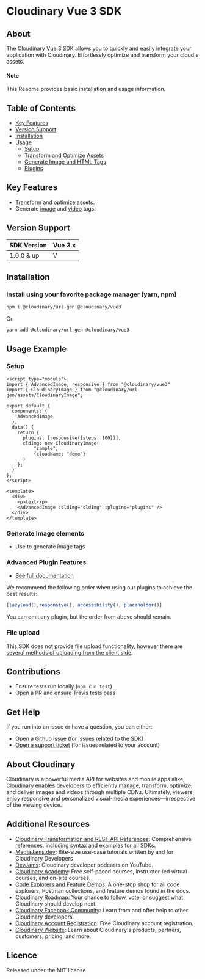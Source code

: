 Cloudinary Vue 3 SDK
=========================
## About
The Cloudinary Vue 3 SDK allows you to quickly and easily integrate your application with Cloudinary.
Effortlessly optimize and transform your cloud's assets.

#### Note
This Readme provides basic installation and usage information.

## Table of Contents
- [Key Features](#key-features)
- [Version Support](#Version-Support)
- [Installation](#installation)
- [Usage](#usage)
    - [Setup](#Setup)
    - [Transform and Optimize Assets](#Transform-and-Optimize-Assets)
    - [Generate Image and HTML Tags](#Generate-Image-and-Video-HTML-Tags)
    - [Plugins](#Advanced-Plugin-Features)

## Key Features
- [Transform](https://cloudinary.com/documentation/react_video_manipulation#video_transformation_examples) and
  [optimize](https://cloudinary.com/documentation/react_image_manipulation#image_optimizations) assets.
- Generate [image](https://cloudinary.com/documentation/react_image_manipulation#deliver_and_transform_images) and
  [video](https://cloudinary.com/documentation/react_video_manipulation#video_element) tags.

## Version Support
| SDK Version   | Vue 3.x |
|---------------|---------|
| 1.0.0 & up    | V       |

## Installation
### Install using your favorite package manager (yarn, npm)
```bash
npm i @cloudinary/url-gen @cloudinary/vue3

```
Or
```bash
yarn add @cloudinary/url-gen @cloudinary/vue3
```

## Usage Example
### Setup
```vue
<script type="module">
import { AdvancedImage, responsive } from "@cloudinary/vue3"
import { CloudinaryImage } from "@cloudinary/url-gen/assets/CloudinaryImage";

export default {
  components: {
    AdvancedImage
  },
  data() {
    return {
      plugins: [responsive({steps: 100})],
      cldImg: new CloudinaryImage(
          "sample",
          {cloudName: "demo"}
      )
    };
  }
};
</script>

<template>
  <div>
    <p>text</p>
    <AdvancedImage :cldImg="cldImg" :plugins="plugins" />
  </div>
</template>
```

### Generate Image elements
- Use <AdvancedImage> to generate image tags

### Advanced Plugin Features
- [See full documentation](https://cloudinary.com/documentation/react_integration#plugins)

We recommend the following order when using our plugins to achieve the best results:
```js
[lazyload(),responsive(), accessibility(), placeholder()]
```

You can omit any plugin, but the order from above should remain.

### File upload
This SDK does not provide file upload functionality, however there are [several methods of uploading from the client side](https://cloudinary.com/documentation/vue_image_and_video_upload).

## Contributions
- Ensure tests run locally (```npm run test```)
- Open a PR and ensure Travis tests pass

## Get Help
If you run into an issue or have a question, you can either:
- [Open a Github issue](https://github.com/cloudinary/frontend-frameworks/issues)  (for issues related to the SDK)
- [Open a support ticket](https://cloudinary.com/contact) (for issues related to your account)

## About Cloudinary
Cloudinary is a powerful media API for websites and mobile apps alike, Cloudinary enables developers to efficiently manage, transform, optimize, and deliver images and videos through multiple CDNs. Ultimately, viewers enjoy responsive and personalized visual-media experiences—irrespective of the viewing device.


## Additional Resources
- [Cloudinary Transformation and REST API References](https://cloudinary.com/documentation/cloudinary_references): Comprehensive references, including syntax and examples for all SDKs.
- [MediaJams.dev](https://mediajams.dev/): Bite-size use-case tutorials written by and for Cloudinary Developers
- [DevJams](https://www.youtube.com/playlist?list=PL8dVGjLA2oMr09amgERARsZyrOz_sPvqw): Cloudinary developer podcasts on YouTube.
- [Cloudinary Academy](https://training.cloudinary.com/): Free self-paced courses, instructor-led virtual courses, and on-site courses.
- [Code Explorers and Feature Demos](https://cloudinary.com/documentation/code_explorers_demos_index): A one-stop shop for all code explorers, Postman collections, and feature demos found in the docs.
- [Cloudinary Roadmap](https://cloudinary.com/roadmap): Your chance to follow, vote, or suggest what Cloudinary should develop next.
- [Cloudinary Facebook Community](https://www.facebook.com/groups/CloudinaryCommunity): Learn from and offer help to other Cloudinary developers.
- [Cloudinary Account Registration](https://cloudinary.com/users/register/free): Free Cloudinary account registration.
- [Cloudinary Website](https://cloudinary.com): Learn about Cloudinary's products, partners, customers, pricing, and more.


## Licence
Released under the MIT license.

